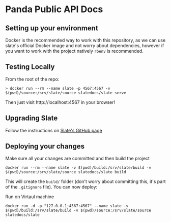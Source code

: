 Panda Public API Docs
========

Setting up your environment
-----------------------

Docker is the recommended way to work with this repository, as we can use slate's official Docker image and not worry
about dependencies, however if you want to work with the project natively `rbenv` is recommended.

Testing Locally
-----------------------

From the root of the repo:
```
> docker run --rm --name slate -p 4567:4567 -v $(pwd)/source:/srv/slate/source slatedocs/slate serve
```

Then just visit http://localhost:4567 in your browser!

Upgrading Slate
-----------------------

Follow the instructions on [Slate's GitHub page](https://github.com/slatedocs/slate/wiki/Updating-Slate)

Deploying your changes
-----------------------

Make sure all your changes are committed and then build the project

```
docker run --rm --name slate -v $(pwd)/build:/srv/slate/build -v $(pwd)/source:/srv/slate/source slatedocs/slate build
```

This will create the `build/` folder (don't worry about committing this, it's part of the `.gitignore` file). You can now 
deploy: 


Run on Virtaul machine

```
docker run -d -p "127.0.0.1:4567:4567" --name slate -v $(pwd)/build:/srv/slate/build -v $(pwd)/source:/srv/slate/source slatedocs/slate

